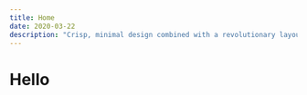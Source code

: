 ```yaml
---
title: Home
date: 2020-03-22
description: "Crisp, minimal design combined with a revolutionary layout system. Paradigm lets you create dynamic layouts using a library of repeatable front-matter sections which can be placed in any order."
---
```


# Hello